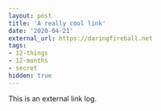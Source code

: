 ```yaml
---
layout: post
title: 'A really cool link'
date: '2020-04-21'
external_url: https://daringfireball.net
tags:
- 12-things
- 12-months
- secret
hidden: true
---
```


This is an external link log.